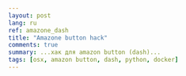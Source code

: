 ```yaml
---
layout: post
lang: ru
ref: amazone_dash
title: "Amazone button hack"
comments: true
summary: ...хак для amazon button (dash)...
tags: [osx, amazon button, dash, python, docker]
---
```

